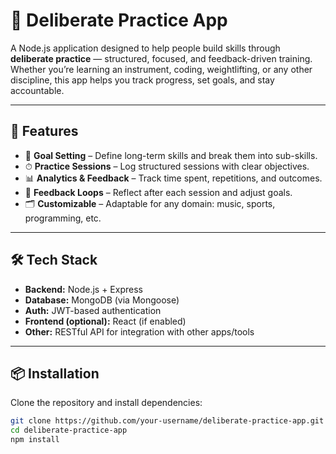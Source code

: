 # 🎯 Deliberate Practice App

A Node.js application designed to help people build skills through **deliberate practice** — structured, focused, and feedback-driven training. Whether you’re learning an instrument, coding, weightlifting, or any other discipline, this app helps you track progress, set goals, and stay accountable.

---

## 🚀 Features

- 📌 **Goal Setting** – Define long-term skills and break them into sub-skills.  
- ⏱ **Practice Sessions** – Log structured sessions with clear objectives.  
- 📊 **Analytics & Feedback** – Track time spent, repetitions, and outcomes.  
- 🔁 **Feedback Loops** – Reflect after each session and adjust goals.  
- 🗂 **Customizable** – Adaptable for any domain: music, sports, programming, etc.  

---

## 🛠 Tech Stack

- **Backend:** Node.js + Express  
- **Database:** MongoDB (via Mongoose)  
- **Auth:** JWT-based authentication  
- **Frontend (optional):** React (if enabled)  
- **Other:** RESTful API for integration with other apps/tools  

---

## 📦 Installation

Clone the repository and install dependencies:

```bash
git clone https://github.com/your-username/deliberate-practice-app.git
cd deliberate-practice-app
npm install
